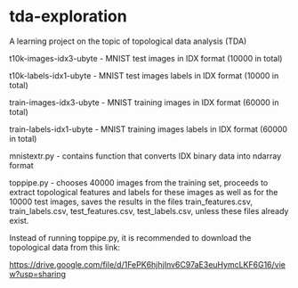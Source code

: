 # tda-exploration
A learning project on the topic of topological data analysis (TDA)

t10k-images-idx3-ubyte - MNIST test images in IDX format (10000 in total)

t10k-labels-idx1-ubyte - MNIST test images labels in IDX format (10000 in total)

train-images-idx3-ubyte - MNIST training images in IDX format (60000 in total)

train-labels-idx1-ubyte - MNIST training images labels in IDX format (60000 in total)

mnistextr.py - contains function that converts IDX binary data into ndarray format

toppipe.py - chooses 40000 images from the training set, proceeds to extract topological features and labels for these images as well as for the 10000 test images, saves the results in the files train_features.csv, train_labels.csv, test_features.csv, test_labels.csv, unless these files already exist.

Instead of running toppipe.py, it is recommended to download the topological data from this link:

https://drive.google.com/file/d/1FePK6hjhjInv6C97aE3euHymcLKF6G16/view?usp=sharing
